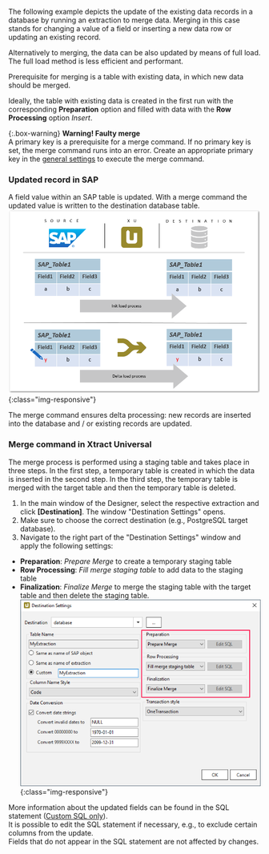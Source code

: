 The following example depicts the update of the existing data records in a database by running an extraction to merge data. Merging in this case stands for changing a value of a field or inserting a new data row or updating an existing record. 

Alternatively to merging, the data can be also updated by means of full load. The full load method is less efficient and performant.

Prerequisite for merging is a table with existing data, in which new data should be merged.

Ideally, the table with existing data is created in the first run with the corresponding **Preparation** option and filled with data with the **Row Processing** option *Insert*.

{:.box-warning}
**Warning! Faulty merge** <br>
A primary key is a prerequisite for a merge command. If no primary key is set, the merge command runs into an error.
Create an appropriate primary key in the [general settings](../../advanced-techniques/general-settings#primary-key-tab) to execute the merge command.

### Updated record in SAP
A field value within an SAP table is updated. With a merge command the updated value is written to the destination database table.<br>
![Update-Merge-Example-Data](/img/content/xu/merge_db_scheme.png){:class="img-responsive"}

The merge command ensures delta processing: new records are inserted into the database and / or existing records are updated. <br>

### Merge command in Xtract Universal
The merge process is performed using a staging table and takes place in three steps.
In the first step, a temporary table is created in which the data is inserted in the second step.
In the third step, the temporary table is merged with the target table and then the temporary table is deleted.

1. In the main window of the Designer, select the respective extraction and click **[Destination]**. The window "Destination Settings" opens.
2. Make sure to choose the correct destination (e.g., PostgreSQL target database). 
3. Navigate to the right part of the "Destination Settings" window and apply the following settings:
- **Preparation**: *Prepare Merge* to create a temporary staging table
- **Row Processing**: *Fill merge staging table* to add data to the staging table
- **Finalization**: *Finalize Merge* to merge the staging table with the target table and then delete the staging table.
![Extraction-Specific-Settings-Merge-Makt](/img/content/xu/destination_data_merge.png){:class="img-responsive"}

More information about the updated fields can be found in the SQL statement ([Custom SQL only](https://help.theobald-software.com/en/xtract-universal/xu-destinations/microsoft-sql-server/sql-server-custom-sql)).<br>
It is possible to edit the SQL statement if necessary, e.g., to exclude certain columns from the update.<br>
Fields that do not appear in the SQL statement are not affected by changes.
